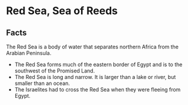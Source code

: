 # Red Sea, Sea of Reeds

## Facts

The Red Sea is a body of water that separates northern Africa from the Arabian Peninsula.

* The Red Sea forms much of the eastern border of Egypt and is to the southwest of the Promised Land.
* The Red Sea is long and narrow. It is larger than a lake or river, but smaller than an ocean.
* The Israelites had to cross the Red Sea when they were fleeing from Egypt.